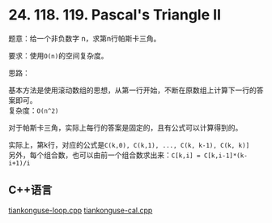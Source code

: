 # 24. 118. 119. Pascal's Triangle II

题意：给一个非负数字 n，求第n行帕斯卡三角。   


要求：使用`O(n)`的空间复杂度。  


思路：


基本方法是使用滚动数组的思想，从第一行开始，不断在原数组上计算下一行的答案即可。  
复杂度：`O(n^2)`


对于帕斯卡三角，实际上每行的答案是固定的，且有公式可以计算得到的。  


实际上，第k行，对应的公式是`C(k,0), C(k,1), ..., C(k, k-1), C(k, k)]`  
另外，每个组合数，也可以由前一个组合数求出来：`C[k,i] = C[k,i-1]*(k-i+1)/i`  



## C++语言  

[tiankonguse-loop.cpp](./tiankonguse-loop.cpp)
[tiankonguse-cal.cpp](./tiankonguse-cal.cpp)



